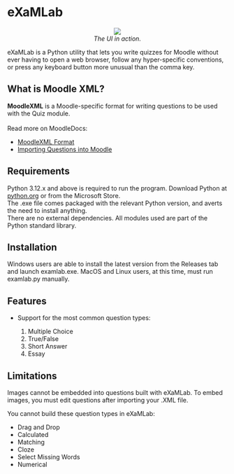 # eXaMLab
<p align="center">
  <img src="https://github.com/user-attachments/assets/f44693e4-e880-46b9-92c4-7b9ff556396f" /><br>
  <i>The UI in action.</i>
</p>
<p>
  eXaMLab is a Python utility that lets you write quizzes for Moodle without ever having to open a web browser, follow any hyper-specific conventions, or press any keyboard button more unusual than the comma key.
</p>
<h2>What is Moodle XML?</h2>
<p>
  <b>MoodleXML</b> is a Moodle-specific format for writing questions to be used with the Quiz module.
  <br><br>
  Read more on MoodleDocs:
  <ul>
  <li>
<a href="https://docs.moodle.org/en/Moodle_XML_format">MoodleXML Format</a>
  </li>
  <li>
<a href="https://docs.moodle.org/en/Import_questions">Importing Questions into Moodle</a>
  </li>
  </ul>
</p>
<h2>Requirements</h2>
<p>Python 3.12.x and above is required to run the program. Download Python at <a href="https://www.python.org/downloads/">python.org</a> or from the Microsoft Store.<br>
The .exe file comes packaged with the relevant Python version, and averts the need to install anything.<br>
There are no external dependencies. All modules used are part of the Python standard library.</p>
<h2>Installation</h2>
<p>
Windows users are able to install the latest version from the Releases tab and launch examlab.exe. MacOS and Linux users, at this time, must run examlab.py manually.
</p>
<h2>Features</h2>
<p>
  <ul>
  <li>Support for the most common question types:</li>
  <ol>
    <li>Multiple Choice</li>
    <li>True/False</li>
    <li>Short Answer</li>
    <li>Essay</li>
  </ol>
  </ul>
</p>
<h2>Limitations</h2>
<p>
Images cannot be embedded into questions built with eXaMLab. To embed images, you must edit questions after importing your .XML file.
</p>
<p>
You cannot build these question types in eXaMLab:
</p>
<ul>
<li>
Drag and Drop
</li>
<li>
Calculated
</li>
<li>
Matching
</li>
<li>
Cloze
</li>
<li>
Select Missing Words
</li>
<li>
Numerical
</li>
